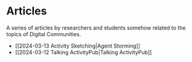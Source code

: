 # Articles

A series of articles by researchers and students somehow related to the topics of Digital Communities.

- [[2024-03-13 Activity Sketching|Agent Storming]]
- [[2024-03-12 Talking ActivityPub|Talking ActivityPub]]



